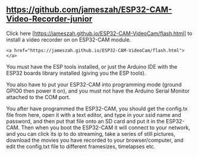 
## https://github.com/jameszah/ESP32-CAM-Video-Recorder-junior

<a href="https://github.com/jameszah/ESP32-CAM-Video-Recorder-junior"></a>
    
Click here [https://jameszah.github.io/ESP32-CAM-VideoCam/flash.html]  to install a video recorder on on ESP32-CAM module.  
    
    <a href="https://jameszah.github.io/ESP32-CAM-VideoCam/flash.html"></a>
    
You must have the ESP tools installed, or just the Arduino IDE with the ESP32 boards library installed (giving you the ESP tools).
    
You also have to put your ESP32-CAM into programming mode (ground GPIO0 then power it on), and you must not have the Arduino Serial Monitor attached to the COM port.
    
You after have programmed the ESP32-CAM, you should get the config.tx file from here, open it with a text editor, and type in your ssid name and password, and then put that file onto an SD card and put it in the ESP32-CAM.  Then when you boot the ESP32-CAM it will connect to your network, and you can click its ip to do streaming, take a series of still pictures, download the movies you have recorded to your browser/computer, and edit the config.txt file to different framesizes, timelapses etc.
   
